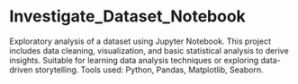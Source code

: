 # Investigate_Dataset_Notebook
Exploratory analysis of a dataset using Jupyter Notebook. This project includes data cleaning, visualization, and basic statistical analysis to derive insights. Suitable for learning data analysis techniques or exploring data-driven storytelling. Tools used: Python, Pandas, Matplotlib, Seaborn.
